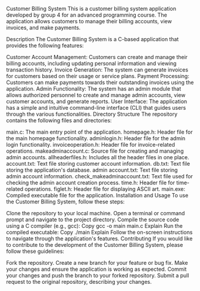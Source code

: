 Customer Billing System
This is a customer billing system application developed by group 4 for an advanced programming course. The application allows customers to manage their billing accounts, view invoices, and make payments.

Description
The Customer Billing System is a C-based application that provides the following features:

Customer Account Management: Customers can create and manage their billing accounts, including updating personal information and viewing transaction history.
Invoice Generation: The system can generate invoices for customers based on their usage or service plans.
Payment Processing: Customers can make payments towards their outstanding invoices using the application.
Admin Functionality: The system has an admin module that allows authorized personnel to create and manage admin accounts, view customer accounts, and generate reports.
User Interface: The application has a simple and intuitive command-line interface (CLI) that guides users through the various functionalities.
Directory Structure
The repository contains the following files and directories:

main.c: The main entry point of the application.
homepage.h: Header file for the main homepage functionality.
adminlogin.h: Header file for the admin login functionality.
invoiceoperation.h: Header file for invoice-related operations.
makeadminaccount.c: Source file for creating and managing admin accounts.
allheaderfiles.h: Includes all the header files in one place.
account.txt: Text file storing customer account information.
db.txt: Text file storing the application's database.
admin account.txt: Text file storing admin account information.
check_makeadminaccount.txt: Text file used for checking the admin account creation process.
time.h: Header file for time-related operations.
figlet.h: Header file for displaying ASCII art.
main.exe: Compiled executable file for the application.
Installation and Usage
To use the Customer Billing System, follow these steps:

Clone the repository to your local machine.
Open a terminal or command prompt and navigate to the project directory.
Compile the source code using a C compiler (e.g., gcc):
Copy
gcc -o main main.c
Explain
Run the compiled executable:
Copy
./main
Explain
Follow the on-screen instructions to navigate through the application's features.
Contributing
If you would like to contribute to the development of the Customer Billing System, please follow these guidelines:

Fork the repository.
Create a new branch for your feature or bug fix.
Make your changes and ensure the application is working as expected.
Commit your changes and push the branch to your forked repository.
Submit a pull request to the original repository, describing your changes.
